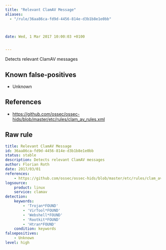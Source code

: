 ```yaml
---
title: "Relevant ClamAV Message"
aliases:
  - "/rule/36aa86ca-fd9d-4456-814e-d3b1b8e1e0bb"



date: Wed, 1 Mar 2017 10:00:03 +0100


---
```


Detects relevant ClamAV messages

<!--more-->


## Known false-positives

* Unknown



## References

* https://github.com/ossec/ossec-hids/blob/master/etc/rules/clam_av_rules.xml


## Raw rule
```yaml
title: Relevant ClamAV Message
id: 36aa86ca-fd9d-4456-814e-d3b1b8e1e0bb
status: stable
description: Detects relevant ClamAV messages
author: Florian Roth
date: 2017/03/01
references:
    - https://github.com/ossec/ossec-hids/blob/master/etc/rules/clam_av_rules.xml
logsource:
    product: linux
    service: clamav
detection:
    keywords:
        - 'Trojan*FOUND'
        - 'VirTool*FOUND'
        - 'Webshell*FOUND'
        - 'Rootkit*FOUND'
        - 'Htran*FOUND'
    condition: keywords
falsepositives:
    - Unknown
level: high

```
